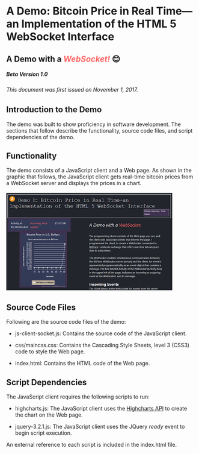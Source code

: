 # A Demo: Bitcoin Price in Real Time—an Implementation of the HTML 5 WebSocket Interface 
## A Demo with a <em font-size="14" style= "color:#ff6666;"><b>WebSocket!</b></em> :blush:
##### Beta Version 1.0
###### This document was first issued on November 1, 2017.
 
## Introduction to the Demo
The demo was built to show proficiency in software development. The sections that follow describe the
functionality, source code files, and script dependencies of the demo.   

## Functionality
 The demo consists of a JavaScript client and a Web page. As shown in the graphic that follows, the JavaScript
 client gets real-time bitcoin prices from a WebSocket server and displays the prices in a chart.<br><br>
![Foto of Web page.](images/web-page-price-update-small.png "The Web page with a chart that updates.")

## Source Code Files
Following are the source code files of the demo:

* js-client-socket.js: Contains the source code of the JavaScript client.

* css/maincss.css: Contains the Cascading Style Sheets, level 3 (CSS3) code to style the Web page.

* index.html: Contains the HTML code of the Web page.

## Script Dependencies
The JavaScript client requires the following scripts to run:

* highcharts.js: The JavaScript client uses the  [Highcharts API]('https://www.highcharts.com/') to
    create the chart on the Web page.

* jquery-3.2.1.js: The JavaScript client uses the JQuery *ready* event to begin script execution.

An external reference to each script is included in the index.html file.


